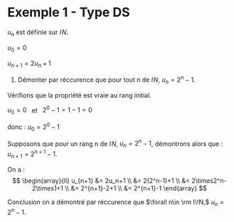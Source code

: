 # Exemple 1 - Type DS

$u_n$ est définie sur $I\!N$.


$u_0 = 0$ 

$u_{n+1} = 2u_n + 1$

1. Démonter par réccurence que pour tout n de $I\!N$, $u_n = 2^n -1$.

<section class="hidden">

Vérifions que la propriété est vraie au rang initial.

$u_0 = 0 \enspace$ et $\enspace 2^0 - 1 = 1 - 1 = 0$ 

donc : $u_0 = 2^0 - 1$

Supposons que pour un rang n de $I\!N$, $u_n = 2^n - 1$, démontrons alors que : $u_{n+1} =2^{n+1} - 1$.

On a :
$$
   \begin{array}{ll}
    u_{n+1} &= 2u_n+1 \\
            &= 2(2^n-1)+1 \\
            &= 2\times2^n-2\times1+1 \\
            &= 2^{n+1}-2+1 \\
            &= 2^{n+1}-1
   \end{array}
$$

Conclusion on a démontré par réccurence que $\forall n\in \rm I\!N,$ $u_n=2^n-1$.

</section>